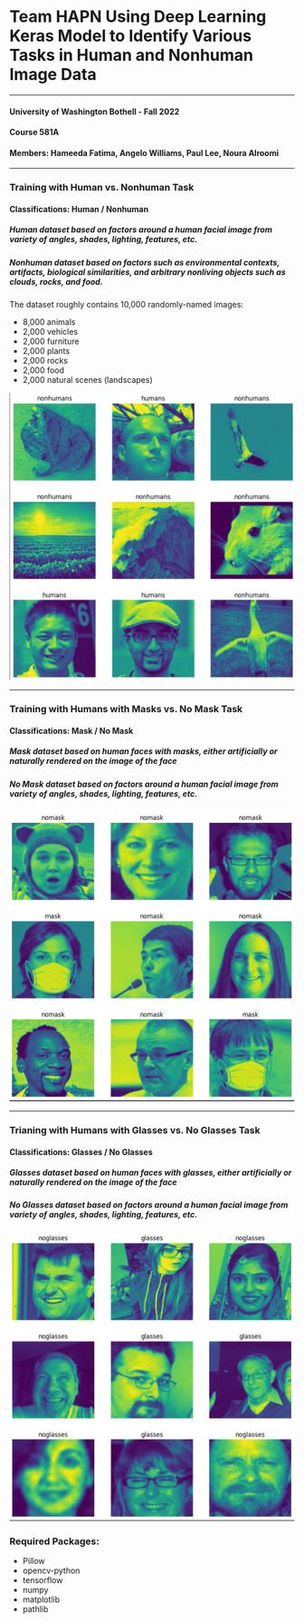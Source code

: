 
# Team HAPN Using Deep Learning Keras Model to Identify Various Tasks in Human and Nonhuman Image Data

---

#### University of Washington Bothell - Fall 2022
#### Course 581A
#### Members: Hameeda Fatima, Angelo Williams, Paul Lee, Noura Alroomi

---

### Training with Human vs. Nonhuman Task

#### Classifications: Human / Nonhuman

##### Human dataset based on factors around a human facial image from variety of angles, shades, lighting, features, etc.

##### Nonhuman dataset based on factors such as environmental contexts, artifacts, biological similarities, and arbitrary nonliving objects such as clouds, rocks, and food. 

The dataset roughly contains 10,000 randomly-named images:

- 8,000 animals
- 2,000 vehicles
- 2,000 furniture
- 2,000 plants
- 2,000 rocks
- 2,000 food
- 2,000 natural scenes (landscapes)

![human_nonhuman](assets/readme_human_nonhuman.png)

---

### Training with Humans with Masks vs. No Mask Task

#### Classifications: Mask / No Mask

##### Mask dataset based on human faces with masks, either artificially or naturally rendered on the image of the face

##### No Mask dataset based on factors around a human facial image from variety of angles, shades, lighting, features, etc.

![mask_nomask](assets/readme_mask_nomask.png)

---

### Trianing with Humans with Glasses vs. No Glasses Task

#### Classifications: Glasses / No Glasses

##### Glasses dataset based on human faces with glasses, either artificially or naturally rendered on the image of the face

##### No Glasses dataset based on factors around a human facial image from variety of angles, shades, lighting, features, etc.

![glasses_noglasses](assets/readme_glasses_noglasses.png)


### Required Packages:

- Pillow
- opencv-python
- tensorflow
- numpy
- matplotlib
- pathlib
